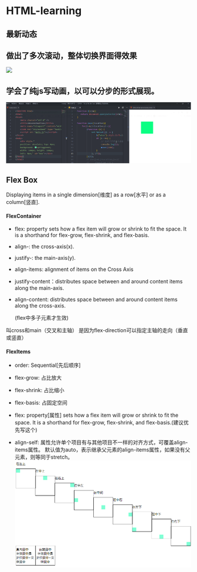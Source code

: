 # HTML-learning
## 最新动态

## 做出了多次滚动，整体切换界面得效果
<img src='./swither.gif'>

## 学会了纯js写动画，以可以分步的形式展现。
<img src="./MoveAnimation.gif">

## Flex Box

Displaying items in a single dimension[维度]
as a row[水平] or as a column[竖直].

#### FlexContainer

* flex: property sets how a flex item will grow or
  shrink to fit the space. It is a shorthand for
  flex-grow, flex-shrink, and flex-basis.

* align-: the cross-axis(x).  

* justify-: the main-axis(y).

* align-items: alignment of items on the Cross Axis

* justify-content：distributes space between and
  around content items along the main-axis.

* align-content: distributes space between and
  around content items along the cross-axis.

  (flex中多子元素才生效)

叫cross和main（交叉和主轴）
是因为flex-direction可以指定主轴的走向（垂直或竖直）

#### FlexItems

* order: Sequential[先后顺序]

* flex-grow: 占比放大

* flex-shrink: 占比缩小

* flex-basis: 占固定空间

* flex: property[属性] sets how a flex item will grow or
  shrink to fit the space. It is a shorthand for
  flex-grow, flex-shrink, and flex-basis.(建议优先写这个)

* align-self: 属性允许单个项目有与其他项目不一样的对齐方式，可覆盖align-items属性。
  默认值为auto，表示继承父元素的align-items属性，如果没有父元素，则等同于stretch。
  <img src='./FlexBox.png'>
